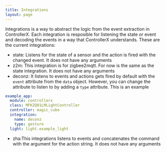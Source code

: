 ```yaml
---
title: Integrations
layout: page
---
```


Integrations is a way to abstract the logic from the event extraction in ControllerX. Each integration is resposible for listening the state or event and decoding the events in a way that ControllerX understands. These are the current integrations:

- state: Listens for the state of a sensor and the action is fired with the changed event. It does not have any arguments
- z2m: This integration is for zigbee2mqtt. For now is the same as the state integration. It does not have any arguments
- deconz: It listens to events and actions gets fired by default with the `event` attribute from the `data` object. However, you can change the attribute to listen to by adding a `type` attribute. This is an example

```yaml
example_app:
  module: controllerx
  class: MFKZQ01LMLightController
  controller: magic_cube
  integration:
    name: deconz
    type: gesture
  light: light.example_light
```

- zha:This integrations listens to events and concatenates the command with the argument for the action string. It does not have any arguments
